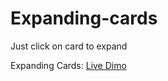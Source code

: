 # Expanding-cards
Just click on card to expand
<p style="align-left">Expanding Cards: <a target="_blank" href="https://m-zenhom.github.io/Expanding-cards/">Live Dimo</a></p>
